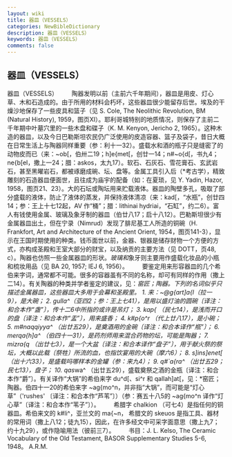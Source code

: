 ```yaml
---
layout: wiki
title: 器皿（VESSELS）
categories: NewBibleDictionary
description: 器皿（VESSELS）
keywords: 器皿（VESSELS）
comments: false
---
```


## 器皿（VESSELS）



器皿（VESSELS）
　　陶器发明以前（主前六千年期间），器皿是用皮、灯心草、木和石造成的。由于所用的材料会朽坏，这些器皿很少能留存后世。埃及的干燥沙地保存了一些皮具和篮子（见 S. Cole, The Neolithic Revolution, BM (Natural
History), 1959，图页XI）。耶利哥城特别的地质情况，则保存了主前二千年期中叶墓穴里的一些木盘和碟子（K. M. Kenyon, Jericho 2, 1965）。这种木造的器皿，以及今日巴勒斯坦农民仍广泛使用的皮造容器、篮子及袋子，昔日大概在日常生活上与陶器同样重要（参：利十一32）。盛载水和酒的瓶子只是缝密了的动物皮而已（来：~ob[，伯卅二19；h]e{met[，创廿一14；n#~o{d[，书九4；ne{b[el，撒上一24；腊：askos，太九17）。软石、石灰石、雪花膏石、玄武岩石，甚至黑曜岩石，都被琢磨成碗、坛、盘等。金属工具引入后（*考古学），精致雕刻的石造器皿便面世，且往成为庙宇的配备（如：在夏琐，见 Y. Yadin, Hazor, 1958，图页21、23）。大的石坛或陶坛用来贮载液体。器皿的陶壁多孔，吸取了部分盛载的液体，防止了液体的蒸发，并保持液体清凉（来：kad[，“水瓶”，创廿四14；参：王上十七12起，AV 作“桶”；腊：lithinai hydriai，“石缸”，约二6）。富人有钱使用金属、玻璃及象牙制的器皿（伯廿八17；启十八12）。巴勒斯坦很少有金属器皿出土，但在宁录（Nimrud）发现了腓尼基工人所造的铜碗（H. Frankfort, Art and Architecture of the Ancient Orient,
1954，图页141-3），显示在王国时期使用的种类。钱币面世以前，金器、银器是储存财物一个方便的方式，亦构成圣殿和王室大部分的财宝，以及纳贡的主要方法（见 DOTT，页48, c）。陶器也仿照一些金属器皿的形状。*玻璃和*象牙则主要用作盛载化妆品的小瓶和梳妆用品（见 BA
20, 1957; IEJ 6, 1956）。
　　要鉴定用来形容器皿的几个希伯来字词，通常都不可能。很多的容器虽有不同的名称，却可有同样的作用（撒上二14）。有关陶器的种类并学者鉴定的建议，见：*窑匠；陶器。下列的名词似乎只描述金属器皿，这些器皿大多用于会幕和圣殿里。 1. 来：~@g{art]a{l（拉一9），是大碗； 2. gulla^（亚四2；参：王上七41），是用以盛灯油的圆碗〔译注：和合本作“盏”〕，传十二6中所指的或许是吊灯； 3. kap{ （民七14），是浅而开口的盘〔译注：和合本作“盂”〕，用来盛香； 4. k#p{o^r （代上廿八17），是小碗； 5. m#naqqiyya^ （出廿五29），是奠酒用的金碗〔译注：和合本译作“瓶”〕； 6. merqa{h]a^ （伯四十一31），是药剂师用来混合药物的坛，可能是陶器； 7. mizra{q （出廿七3），是一个大盆〔译注：和合本译作“盘子”〕，用于献火祭的祭坛，大概以此载〔祭牲〕所流的血，也指饮宴用的大碗（摩六6）； 8. s]ins]enet[ （出十六33），是盛载吗哪样本的金罐（参：来九4）； 9. q#`a{ra^ （出廿五29；民七13），盘子； 10. qas*wa^ （出廿五29），盛载奠祭之酒的金瓶〔译注：和合本作“爵”〕。有关译作“大锅”的希伯来字 du^d[、si^r 和 qallah]at[，见：*窑匠；陶器。伯四十一20的希伯来字 ~ag{mo^n，并非指“大锅”，而可能是“灯心草”（'rushes' 〔译注：和合本作“芦苇”〕）（参：赛五十八5的 ~ag{mo^n 译作“灯心草”〔译注：和合本作“苇子”〕）。
　　希腊字 chalkion （可七4）是指任何的铜器皿。希伯来文的 k#li^，亚兰文的 ma{~n， 希腊文的 skeuos 是指工具、器材的常用词（撒上八12；徒九15），因此，在许多经文中可采字面意思（撒上九7；约十九29），或作隐喻用法（彼前三7）。
　　书目：J. L. Kelso, The Ceramic Vocabulary of the Old Testament,
BASOR Supplementary Studies 5-6, 1948。
A.R.M.




